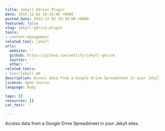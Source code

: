 ```yaml
---
title: Jekyll Gdrive Plugin
date: 2015-12-02 19:10:00 +0000
posted_date: 2015-12-02 19:10:00 +0000
featured: false
slug: jekyll-gdrive-plugin
tools:
- content-management
related_tool: jekyll
urls:
  website: ''
  github: https://github.com/netlify/jekyll-gdrive
  twitter: ''
  other: ''
related_tools:
- tool/jekyll.md
description: Access data from a Google Drive Spreadsheet in your Jekyll sites
license: Open Source
language: Ruby

tags: []
resources: []
cat_test: ''

---
```

Access data from a Google Drive Spreadsheet in your Jekyll sites.